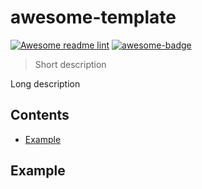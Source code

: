 # awesome-template

[![Awesome readme lint](https://github.com/bl0cknumber/awesome-template/actions/workflows/awesome-lint.yml/badge.svg)](https://github.com/bl0cknumber/awesome-template/actions/workflows/awesome-lint.yml)
[![awesome-badge](https://awesome.re/badge.svg)](https://awesome.re)

> Short description

Long description

## Contents

- [Example](#example)

## Example
